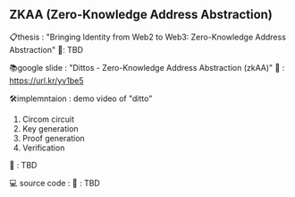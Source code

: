 ## ZKAA (Zero-Knowledge Address Abstraction)

📋thesis : "Bringing Identity from Web2 to Web3: Zero-Knowledge Address Abstraction"
🔗: TBD

📚google slide : "Dittos - Zero-Knowledge Address Abstraction (zkAA)"
🔗 : https://url.kr/yv1be5

🛠️implemntaion : demo video of "ditto"

1. Circom circuit
2. Key generation
3. Proof generation
4. Verification

🔗 : TBD

💻 source code : 
🔗 : TBD
